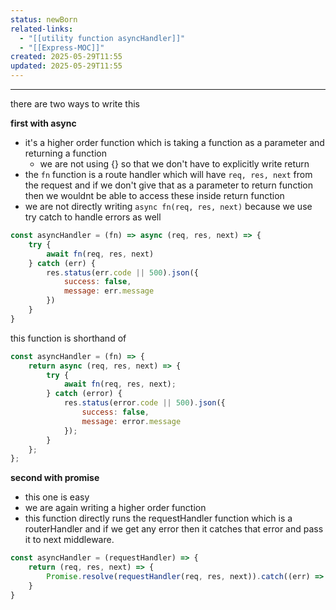```yaml
---
status: newBorn
related-links:
  - "[[utility function asyncHandler]]"
  - "[[Express-MOC]]"
created: 2025-05-29T11:55
updated: 2025-05-29T11:55
---
```

---

there are two ways to write this

**first with async**

- it's a higher order function which is taking a function as a parameter and returning a function
	- we are not using {} so that we don't have to explicitly write return
- the `fn` function is a route handler which will have `req, res, next` from the request and if we don't give that as a parameter to return function then we wouldnt be able to access these inside return function
- we are not directly writing `async fn(req, res, next)` because we use try catch to handle errors as well

```js
const asyncHandler = (fn) => async (req, res, next) => {
    try {
        await fn(req, res, next)
    } catch (err) {
        res.status(err.code || 500).json({
            success: false,
            message: err.message
        })
    }
}
```

this function is shorthand of 
```js
const asyncHandler = (fn) => {
    return async (req, res, next) => {
        try {
            await fn(req, res, next);
        } catch (error) {
            res.status(error.code || 500).json({
                success: false,
                message: error.message
            });
        }
    };
};
```



**second with promise**

- this one is easy
- we are again writing a higher order function
- this function directly runs the requestHandler function which is a routerHandler and if we get any error then it catches that error and pass it to next middleware.

```js
const asyncHandler = (requestHandler) => {
    return (req, res, next) => {
        Promise.resolve(requestHandler(req, res, next)).catch((err) => next(err))
    }
}
```